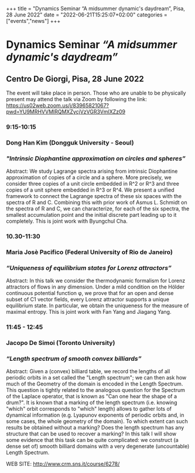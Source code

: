 +++
title = "Dynamics Seminar “A midsummer dynamic's daydream”, Pisa, 28 June 2022"
date = "2022-06-21T15:25:07+02:00"
categories = ["events","news"]
+++

# Dynamics Seminar *“A midsummer dynamic's daydream”* 
## Centro De Giorgi, Pisa, 28 June 2022

The event will take place in person.
Those who are unable to be physically present may attend the talk 
via Zoom by following the link: https://us02web.zoom.us/j/83965821067?pwd=YU9MRHVVMlRQMXZycjVzVGR3VmlXZz09
 
### 9:15-10:15
### Dong Han Kim (Dongguk University - Seoul)
### *"Intrinsic Diophantine approximation on circles and spheres”*
Abstract: We study Lagrange spectra arising from intrinsic Diophantine approximation of copies of a circle and a sphere. 
More precisely, we consider three copies of a unit circle embedded in R^2 or R^3 and three copies of a unit sphere embedded 
in R^3 or R^4. We present a unified framework to connect the Lagrange spectra of these six spaces with 
the spectra of R and C. Combining this with prior work of Asmus L. Schmidt on the spectra of R 
and C, we can characterize, for each of the six spectra, the smallest accumulation point and the initial discrete 
part leading up to it completely. This is joint work with Byungchul Cha.

### 10.30-11:30
### Maria Josè Pacifico (Federal University of Rio de Janeiro)
### *“Uniqueness of equilibrium states for Lorenz attractors”*
Abstract: In this talk we consider the thermodynamic formalism for Lorenz attractors of flows in any dimension. 
Under a mild condition on the Hölder continuous potential function φ, we prove that for an open and dense subset 
of C1 vector fields, every Lorenz attractor supports a unique equilibrium state.
In particular, we obtain the uniqueness for the measure of maximal entropy. This is joint work with Fan Yang and Jiagang Yang.
 
### 11:45 - 12:45
### Jacopo De Simoi (Toronto University)
### *“Length spectrum of smooth convex billiards”*
Abstract: Given a (convex) billiard table, we record the lengths of all periodic orbits in a set called the "Length spectrum"; 
we can then ask how much of the Geometry of the domain is encoded in the Length Spectrum.  This question is tightly related to 
the analogous question for the Spectrum of the Laplace operator, that is known as "Can one hear the shape of a drum?". It is known 
that a marking of the length spectrum (i.e. knowing "which" orbit corresponds to "which" length) allows to gather lots of dynamical 
information (e.g. Lyapunov exponents of periodic orbits and, in some cases, the whole geometry of the domain). To which extent can 
such results be obtained without a marking? Does the length spectrum has any structure that can be used to recover a marking? In this 
talk I will show some evidence that this task can be quite complicated: we construct (a dense set of) smooth billiard domains with a 
very degenerate (uncountable) Length Spectrum.
 
WEB SITE:  http://www.crm.sns.it/course/6278/

